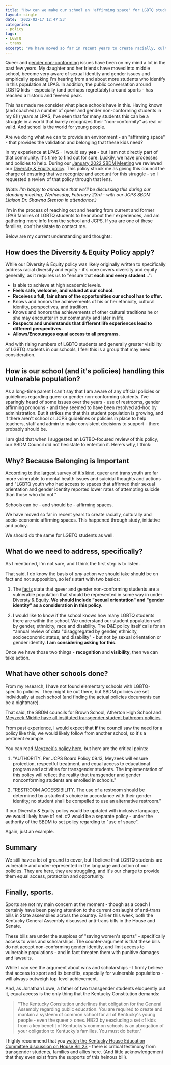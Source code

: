 ```yaml
---
title: "How can we make our school an 'affirming space' for LGBTQ students?"
layout: single
date: '2022-02-17 12:47:53'
categories:
- policy
tags:
- LGBTQ
- trans
excerpt: "We have moved so far in recent years to create racially, culturally and socio-economic affirming spaces in our schools. This happened through study, initiative and policy. We should do the same for LGBTQ students as well."
---
```


Queer and [gender non-conforming](https://www.hrc.org/resources/glossary-of-terms) issues have been on my mind a lot in the past few years. My daughter and her friends have moved into middle school, become very aware of sexual identity and gender issues and empirically speaking I'm hearing from and about more students who identify in this population at LPAS. In addition, the public conversation around LGBTQ kids - especially (and perhaps regrettably) around sports - has reached a historic and fevered peak.

This has made me consider what place schools have in this. Having known (and coached) a number of queer and gender non-conforming students in my 8(!) years at LPAS, I've seen that for many students this can be a struggle in a world that barely recognizes their "non-conformity" as real or valid. And school is the world for young people. 

Are we doing what we can to provide an environment - an "affirming space" - that provides the validation and belonging that these kids need?

In my experience at LPAS - I would say **yes** - but I am not directly part of that community. It's time to find out for sure. Luckily, we have processes and policies to help. During our [January 2022 SBDM Meeting](https://benwilson.org/sbdm/meetingnotes/january-2022-standing-meeting/) we reviewed our [Diversity & Equity policy](https://docs.google.com/document/d/1QOi9ZZdolIvkOmJ4Cq0fqNIrVSP_h1KOFQAE0HbuCTc/edit?usp=sharing). This policy struck me as giving this council the charge of ensuring that we recognize and account for this struggle - so I requested a review of that policy through that lens. 

*(Note: I'm happy to announce that we'll be discussing this during our standing meeting, Wednesday, February 23rd - with our JCPS SBDM Liaison Dr. Shawna Stenton in attendance.)*

I'm in the process of reaching out and hearing from current and former LPAS families of LGBTQ students to hear about their experiences, and am gathering more info from the school and JCPS. If you are one of these families, don't hesistate to contact me.

Below are my current understanding and thoughts:

## How does the Diversity & Equity Policy apply? ##

While our Diversity & Equity policy was likely originally written to specifically address racial diversity and equity - it's core covers diversity and equity generally, as it requires us to "ensure that **each and every student**...":

* Is able to achieve at high academic levels.
* **Feels safe, welcome, and valued at our school.**
* **Receives a full, fair share of the opportunities our school has to offer.**
* Knows and honors the achievements of his or her ethnicity, cultural identity, perspectives, and tradition.
* Knows and honors the achievements of other cultural traditions he or she may encounter in our community and later in life.
* **Respects and understands that different life experiences lead to different perspectives.**
* **Allows/Encourages equal access to all programs.**

And with rising numbers of LGBTQ students and generally greater visibility of LGBTQ students in our schools, I feel this is a group that may need consideration.

## How is our school (and it's policies) handling this vulnerable population? ##

As a long-time parent I can't say that I am aware of any official policies or guidelines regarding queer or gender non-conforming students. I've sparingly heard of some issues over the years - use of restrooms, gender affirming pronouns - and they seemed to have been resolved ad-hoc by administration. But it strikes me that this student population is growing, and if there aren't school or JCPS guidelines or policies in place to help teachers, staff and admin to make consistent decisions to support  - there probably should be. 

I am glad that when I suggested an LGTBQ-focused review of this policy, our SBDM Council did not hesistate to entertain it. Here's why, I think:

## Why? Because Belonging is Important ##

[According to the largest survey of it's kind](https://www.thetrevorproject.org/survey-2021/?section=SuicideMentalHealth), queer and trans youth are far more vulnerable to mental health issues and suicidal thoughts and actions and "LGBTQ youth who had access to spaces that affirmed their sexual orientation and gender identity reported lower rates of attempting suicide than those who did not."

Schools can be - and should be - affirming spaces. 

We have moved so far in recent years to create racially, culturally and socio-economic affirming spaces. This happened through study, initiative and policy. 

We should do the same for LGBTQ students as well.

## What do we need to address, specifically? ##

As I mentioned, I'm not sure, and I think the first step is to listen. 

That said. I do know the basis of *any* action we should take should be on fact and not supposition, so let's start with two basics:

1. The [facts](https://www.thetrevorproject.org/survey-2021/?section=SuicideMentalHealth) state that queer and gender non-conforming students are a vulnerable population that should be represented in some way in under Diversty & Equity. **We should include "sexual orientation" and "gender identity" as a consideration in this policy.**

2. I would like to know if the school knows how many LGBTQ students there are within the school. We understand our student population well by gender, ethnicity, race and disability. The D&E policy itself calls for an *annual review of data "disaggregated by gender, ethnicity, socioeconomic status, and disability" - but not by sexual orientation or gender identity. **I am considering asking for this.**

Once we have those two things - **recognition** and **visibility**, then we can take action.

## What have other schools done? ##

From my research, I have not found elementary schools with LGBTQ-specific policies. They might be out there, but SBDM policies are set individually at each school (and finding the actual policies documents can be a nightmare).


That said, the SBDM councils for Brown School, Atherton High School and [Meyzeek Middle have all instituted transgender student bathroom policies](https://www.courier-journal.com/story/news/local/2017/08/02/meyzeek-middle-school-approves-transgender-student-bathroom-policy/525554001/). 

From past experience, I would expect that **if** the council saw the need for a policy like this, we would likely follow from another school, so it's a pertinent example.

You can read [Meyzeek's policy here](https://drive.google.com/file/d/1P-WhMoDVGucn4Iu7WGLJOyd-2vx5NWm8/view), but here are the critical points:

1. "AUTHORITY. Per JCPS Board Policy 09.13, Meyzeek will ensure protection, respectful treatment, and
equal access to educational program and activities for transgender students. The implementation of
this policy will reflect the reality that transgender and gender nonconforming students are enrolled in
schools."

2. "RESTROOM ACCESSIBILITY. The use of a restroom should be determined by a student's choice in accordance with their gender identity; no student shall be compelled to use an alternative restroom."

If our Diversity & Equity policy would be updated with inclusive language, we would likely have #1 set. #2 would be a separate policy - under the authority of the SBDM to set policy regarding to "use of space". 

Again, just an example. 

## Summary ##

We still have a lot of ground to cover, but I believe that LGBTQ students are vulnerable and under-represented in the language and action of our policies. They are here, they are struggling, and it's our charge to provide them equal access, protection and opportunity. 




## Finally, sports. ##

Sports are not my main concern at the moment - though as a coach I certainly have been paying attention to the current onslaught of anti-trans bills in State assemblies across the country. Earlier this week, both the Kentucky General Assembly discussed anti-trans bills in the House and Senate. 

These bills are under the auspices of "saving women's sports" - specifically access to wins and scholarships. The counter-argument is that these bills do not accept non-conforming gender identity, and limit access to vulnerable populations - and in fact threaten them with punitive damages and lawsuits.

While I can see the argument about wins and scholarships - I firmly believe that access to sport and its benefits, especially for vulnerable populations - will always outweigh top-level achievement. 

And, as Jonathan Lowe, a father of two transgender students eloquently put it, equal access is the only thing that the Kentucky Constitution demands:

> "The Kentucky Consitution underlines that obligation for the General Assembly regarding public education. You are  required to create and mantain a systeem of common school for all of Kentucky's young people - even the queer > ones. HB23 by eexcluding a set of kids from a key benefit of Kentucky's common schools is an abrogation of your obligation to Kentucky's families. You must do better."

I highly recommend that you [watch the Kentucky House Education Committee discussion on House Bill 23](https://www.ket.org/legislature/archives/?nola=WGAOS+023123&stream=aHR0cHM6Ly81ODc4ZmQxZWQ1NDIyLnN0cmVhbWxvY2submV0L3dvcmRwcmVzcy9fZGVmaW5zdF8vbXA0OndnYW9zL3dnYW9zXzAyMzEyMy5tcDQvcGxheWxpc3QubTN1OA==&jwsource=cl) - there is critical testimony from transgender students, families and allies here. (And little acknowledgement that they even exist from the supports of this heinous bill). 

